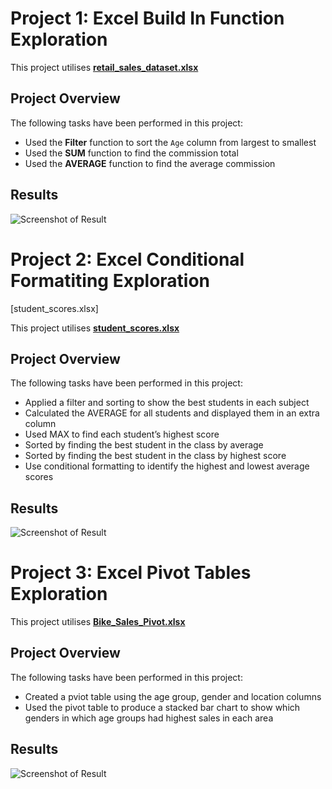 
# Project 1: Excel Build In Function Exploration

This project utilises [**retail_sales_dataset.xlsx**](https://github.com/user-attachments/files/19039651/retail_sales_dataset.xlsx)

## Project Overview
The following tasks have been performed in this project:

- Used the **Filter** function to sort the `Age` column from largest to smallest
- Used the **SUM** function to find the commission total
- Used the **AVERAGE** function to find the average commission

## Results

![Screenshot of Result](https://github.com/user-attachments/assets/234a56c3-5643-40b2-bb34-88b7832cb01c)


# Project 2: Excel Conditional Formatiting Exploration
[student_scores.xlsx]

This project utilises [**student_scores.xlsx**](https://github.com/user-attachments/files/19039795/student_scores.xlsx)

## Project Overview
The following tasks have been performed in this project:

- Applied a filter and sorting to show the best students in each subject
- Calculated the AVERAGE for all students and displayed them in an extra column
- Used MAX to find each student’s highest score
- Sorted by finding the best student in the class by average
- Sorted by finding the best student in the class by highest score
- Use conditional formatting to identify the highest and lowest average scores

## Results

![Screenshot of Result](https://github.com/user-attachments/assets/eb06bfab-5464-425c-88a0-758faadb1f19)

# Project 3: Excel Pivot Tables Exploration

This project utilises [**Bike_Sales_Pivot.xlsx**](https://github.com/user-attachments/files/19039956/Bike_Sales_Pivot.xlsx)

## Project Overview
The following tasks have been performed in this project:


- Created a pviot table using the age group, gender and location columns
- Used the pivot table to produce a stacked bar chart to show which genders in which age groups had highest sales in each area

## Results

![Screenshot of Result](https://github.com/user-attachments/assets/b5b7a389-2180-4af8-939a-db4528e12502)
